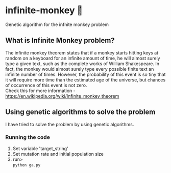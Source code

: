 # infinite-monkey :monkey:
Genetic algorithm for the infnite monkey problem

## What is Infinite Monkey problem?
The infinite monkey theorem states that if a monkey starts hitting keys at random on a keyboard for an infinite amount of time, he will almost surely type a given text, such as the complete works of William Shakespeare. In fact, the monkey would almost surely type every possible finite text an infinite number of times. However, the probability of this event is so tiny that it will require more time than the estimated age of the universe, but chances of occurrence of this event is not zero. <br>
Check this for more information - https://en.wikipedia.org/wiki/Infinite_monkey_theorem

## Using genetic algorithms to solve the problem
I have tried to solve the problem by using genetic algorithms.

### Running the code

1. Set variable 'target_string' <br>
2. Set mutation rate and initial population size <br>
3. run><br> ```python ga.py```
